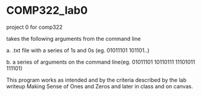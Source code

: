 # COMP322_lab0

project 0 for comp322 

takes the following arguments from the command line 

  a. .txt file with a series of 1s and 0s (eg. 01011101 101101..)
  
  b. a series of arguments on the command line(eg. 01011101 10110111 11101011 111101)
  
This program works as intended and by the criteria described by the lab writeup Making Sense of Ones and Zeros and later in class and on canvas. 
